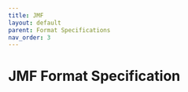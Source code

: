 ```yaml
---
title: JMF
layout: default
parent: Format Specifications
nav_order: 3
---
```


# JMF Format Specification
